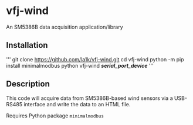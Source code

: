 vfj-wind
========

An SM5386B data acquisition application/library


Installation
------------
'''
git clone https://github.com/la1k/vfj-wind.git
cd vfj-wind
python -m pip install minimalmodbus
python vfj-wind ___serial_port_device___
'''

Description
-----------

This code will acquire data from SM5386B-based wind sensors via a USB-RS485 interface and write the data to an HTML file.

Requires Python package `minimalmodbus`
